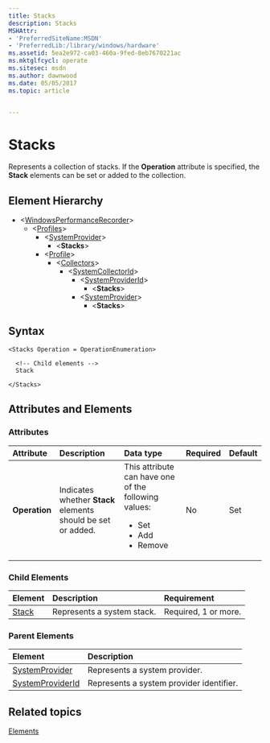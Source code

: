 ```yaml
---
title: Stacks
description: Stacks
MSHAttr:
- 'PreferredSiteName:MSDN'
- 'PreferredLib:/library/windows/hardware'
ms.assetid: 5ea2e972-ca03-460a-9fed-8eb7670221ac
ms.mktglfcycl: operate
ms.sitesec: msdn
ms.author: dawnwood
ms.date: 05/05/2017
ms.topic: article


---
```



# Stacks

Represents a collection of stacks. If the **Operation** attribute is specified, the **Stack** elements can be set or added to the collection.


## Element Hierarchy

* \<[WindowsPerformanceRecorder](windowsperformancerecorder.md)\>
  * \<[Profiles](profiles.md)\>
    * \<[SystemProvider](systemprovider.md)\>
      * \<**Stacks**\>
    * \<[Profile](profile-wpr.md)\>
      * \<[Collectors](collectors.md)\>
        * \<[SystemCollectorId](systemcollectorid.md)\>
          * \<[SystemProviderId](systemproviderid.md)\>
            * \<**Stacks**\>
          * \<[SystemProvider](systemprovider.md)\>
            * \<**Stacks**\>


## Syntax

```
<Stacks Operation = OperationEnumeration>

  <!-- Child elements -->
  Stack

</Stacks>
```


## Attributes and Elements


### Attributes

| Attribute     | Description                                                  | Data type                                                                                                 | Required | Default |
| :------------ | :----------------------------------------------------------- | :-------------------------------------------------------------------------------------------------------- | :------- | :------ |
| **Operation** | Indicates whether **Stack** elements should be set or added. | This attribute can have one of the following values: <ul> <li>Set</li> <li>Add</li> <li>Remove</li> </ul> | No       | Set     |


### Child Elements

| Element               | Description                | Requirement          |
| :-------------------- | :------------------------- | :------------------- |
| [Stack](stack-wpa.md) | Represents a system stack. | Required, 1 or more. |


### Parent Elements

| Element                                 | Description                              |
| :-------------------------------------- | :--------------------------------------- |
| [SystemProvider](systemprovider.md)     | Represents a system provider.            |
| [SystemProviderId](systemproviderid.md) | Represents a system provider identifier. |


## Related topics

[Elements](elements.md)

